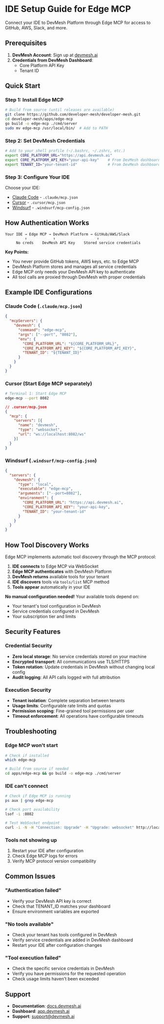 # IDE Setup Guide for Edge MCP

Connect your IDE to DevMesh Platform through Edge MCP for access to GitHub, AWS, Slack, and more.

## Prerequisites

1. **DevMesh Account**: Sign up at [devmesh.ai](https://devmesh.ai)
2. **Credentials from DevMesh Dashboard**:
   - Core Platform API Key
   - Tenant ID

## Quick Start

### Step 1: Install Edge MCP

```bash
# Build from source (until releases are available)
git clone https://github.com/developer-mesh/developer-mesh.git
cd developer-mesh/apps/edge-mcp
go build -o edge-mcp ./cmd/server
sudo mv edge-mcp /usr/local/bin/  # Add to PATH
```

### Step 2: Set DevMesh Credentials

```bash
# Add to your shell profile (~/.bashrc, ~/.zshrc, etc.)
export CORE_PLATFORM_URL="https://api.devmesh.ai"
export CORE_PLATFORM_API_KEY="your-api-key"    # From DevMesh dashboard
export TENANT_ID="your-tenant-id"              # From DevMesh dashboard
```

### Step 3: Configure Your IDE

Choose your IDE:
- [Claude Code](./claude-code.md) - `.claude/mcp.json`
- [Cursor](./cursor.md) - `.cursor/mcp.json`
- [Windsurf](./windsurf.md) - `.windsurf/mcp-config.json`

## How Authentication Works

```
Your IDE → Edge MCP → DevMesh Platform → GitHub/AWS/Slack
         ↑            ↑                   ↑
     No creds    DevMesh API Key    Stored service credentials
```

**Key Points:**
- You never provide GitHub tokens, AWS keys, etc. to Edge MCP
- DevMesh Platform stores and manages all service credentials
- Edge MCP only needs your DevMesh API key to authenticate
- All tool calls are proxied through DevMesh with proper credentials

## Example IDE Configurations

### Claude Code (`.claude/mcp.json`)
```json
{
  "mcpServers": {
    "devmesh": {
      "command": "edge-mcp",
      "args": ["--port", "8082"],
      "env": {
        "CORE_PLATFORM_URL": "${CORE_PLATFORM_URL}",
        "CORE_PLATFORM_API_KEY": "${CORE_PLATFORM_API_KEY}",
        "TENANT_ID": "${TENANT_ID}"
      }
    }
  }
}
```

### Cursor (Start Edge MCP separately)
```bash
# Terminal 1: Start Edge MCP
edge-mcp --port 8082
```

```json
// .cursor/mcp.json
{
  "mcp": {
    "servers": [{
      "name": "devmesh",
      "type": "websocket",
      "url": "ws://localhost:8082/ws"
    }]
  }
}
```

### Windsurf (`.windsurf/mcp-config.json`)
```json
{
  "servers": {
    "devmesh": {
      "type": "local",
      "executable": "edge-mcp",
      "arguments": ["--port=8082"],
      "environment": {
        "CORE_PLATFORM_URL": "https://api.devmesh.ai",
        "CORE_PLATFORM_API_KEY": "your-api-key",
        "TENANT_ID": "your-tenant-id"
      }
    }
  }
}
```

## How Tool Discovery Works

Edge MCP implements automatic tool discovery through the MCP protocol:

1. **IDE connects** to Edge MCP via WebSocket
2. **Edge MCP authenticates** with DevMesh Platform
3. **DevMesh returns** available tools for your tenant
4. **IDE discovers** tools via `tools/list` MCP method
5. **Tools appear** automatically in your IDE

**No manual configuration needed!** Your available tools depend on:
- Your tenant's tool configuration in DevMesh
- Service credentials configured in DevMesh
- Your subscription tier and limits

## Security Features

### Credential Security
- **Zero local storage**: No service credentials stored on your machine
- **Encrypted transport**: All communications use TLS/HTTPS
- **Token rotation**: Update credentials in DevMesh without changing local config
- **Audit logging**: All API calls logged with full attribution

### Execution Security
- **Tenant isolation**: Complete separation between tenants
- **Usage limits**: Configurable rate limits and quotas
- **Permission scoping**: Fine-grained tool permissions per user
- **Timeout enforcement**: All operations have configurable timeouts

## Troubleshooting

### Edge MCP won't start
```bash
# Check if installed
which edge-mcp

# Build from source if needed
cd apps/edge-mcp && go build -o edge-mcp ./cmd/server
```

### IDE can't connect
```bash
# Check if Edge MCP is running
ps aux | grep edge-mcp

# Check port availability
lsof -i :8082

# Test WebSocket endpoint
curl -i -N -H "Connection: Upgrade" -H "Upgrade: websocket" http://localhost:8082/ws
```

### Tools not showing up
1. Restart your IDE after configuration
2. Check Edge MCP logs for errors
3. Verify MCP protocol version compatibility

## Common Issues

### "Authentication failed"
- Verify your DevMesh API key is correct
- Check that TENANT_ID matches your dashboard
- Ensure environment variables are exported

### "No tools available"
- Check your tenant has tools configured in DevMesh
- Verify service credentials are added in DevMesh dashboard
- Restart your IDE after configuration changes

### "Tool execution failed"
- Check the specific service credentials in DevMesh
- Verify you have permissions for the requested operation
- Check usage limits haven't been exceeded

## Support

- **Documentation**: [docs.devmesh.ai](https://docs.devmesh.ai)
- **Dashboard**: [app.devmesh.ai](https://app.devmesh.ai)
- **Support**: support@devmesh.ai